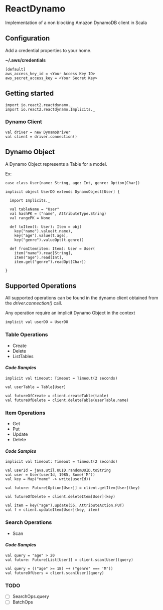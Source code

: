 ReactDynamo
===========

Implementation of a non blocking Amazon DynamoDB client in Scala

## Configuration

Add a credential properties  to your home.

**~/.aws/credentials**


```
[default]
aws_access_key_id = <Your Access Key ID>
aws_secret_access_key = <Your Secret Key>
```

## Getting started

```
import io.react2.reactdynamo._
import io.react2.reactdynamo.Implicits._
```

### Dynamo Client

```
val driver = new DynamoDriver
val client = driver.connection()
```

## Dynamo Object

A Dynamo Object represents a Table for a model.


Ex:

```
case class User(name: String, age: Int, genre: Option[Char])

implicit object UserDO extends DynamoObject[User] {

  import Implicits._

  val tableName = "User"
  val hashPK = ("name", AttributeType.String)
  val rangePK = None

  def toItem(t: User): Item = obj(
    key("name").value(t.name),
    key("age").value(t.age),
    key("genre").valueOpt(t.genre))

  def fromItem(item: Item): User = User(
    item("name").read[String],
    item("age").read[Int],
    item.get("genre").readOpt[Char])

}

```

## Supported Operations

All supported operations can be found in the dynamo client obtained from the *driver.connection()* call. 

Any operation require an implicit Dynamo Object in the context

```
implicit val userDO = UserDO
```

### Table Operations
- Create
- Delete
- ListTables

#### _Code Samples_

```
implicit val timeout: Timeout = Timeout(2 seconds)

val userTable = Table[User]

val futureOfCreate = client.createTable(table)
val futureOfDelete = client.deleteTable(userTable.name)

```


### Item Operations
- Get
- Put
- Update
- Delete

#### _Code Samples_

```
implicit val timeout: Timeout = Timeout(2 seconds)

val userId = java.util.UUID.randomUUID.toString
val user = User(userId, 1985, Some('M'))
val key = Map("name" -> write(userId))
```

```
val future: Future[Option[User]] = client.getItem[User](key)
```

```
val futureOfDelete = client.deleteItem[User](key)
```

```
val item = key("age").update(55, AttributeAction.PUT)
val f = client.updateItem[User](key, item)
```


### Search Operations
- Scan

#### _Code Samples_

```
val query = "age" > 20
val future: Future[List[User]] = client.scan[User](query)
```

```
val query = (("age" >= 18) ++ ("genre" === 'M'))
val futureOfUsers = client.scan[User](query)
```



### TODO
- [ ] SearchOps.query
- [ ] BatchOps
